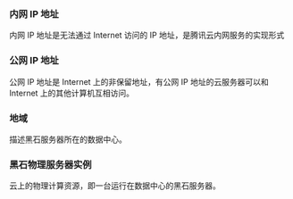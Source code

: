 
### 内网 IP 地址
内网 IP 地址是无法通过 Internet 访问的 IP 地址，是腾讯云内网服务的实现形式
### 公网 IP 地址
公网 IP 地址是 Internet 上的非保留地址，有公网 IP 地址的云服务器可以和 Internet 上的其他计算机互相访问。
### 地域
描述黑石服务器所在的数据中心。
### 黑石物理服务器实例 
云上的物理计算资源，即一台运行在数据中心的黑石服务器。






